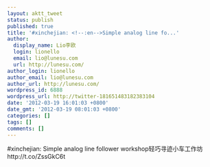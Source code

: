```yaml
---
layout: aktt_tweet
status: publish
published: true
title: '#xinchejian: <!--:en-->Simple analog line fo...'
author:
  display_name: Lio李欧
  login: lionello
  email: lio@lunesu.com
  url: http://lunesu.com/
author_login: lionello
author_email: lio@lunesu.com
author_url: http://lunesu.com/
wordpress_id: 6888
wordpress_url: http://twitter-181651483182383104
date: '2012-03-19 16:01:03 +0800'
date_gmt: '2012-03-19 08:01:03 +0800'
categories: []
tags: []
comments: []
---
```

<p>#xinchejian: <!--:en-->Simple analog line follower workshop<!--:--><!--:zh-->轻巧寻迹小车工作坊<!--:--> http://t.co/ZssGkC6t</p>
